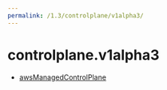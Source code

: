 ```yaml
---
permalink: /1.3/controlplane/v1alpha3/
---
```


# controlplane.v1alpha3



* [awsManagedControlPlane](awsManagedControlPlane.md)